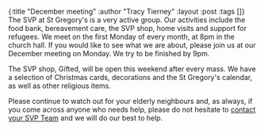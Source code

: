 {:title "December meeting"
 :author "Tracy Tierney"
 :layout :post
 :tags []}
The SVP at St Gregory's is a very active group. Our activities include the food bank, bereavement care, the SVP shop, home visits and support for refugees. We meet on the first Monday of every month, at 8pm in the church hall. If you would like to see what we are about, please join us at our December meeting on Monday. We try to be finished by 9pm.

The SVP shop, Gifted, will be open this weekend after every mass. We have a selection of Christmas cards,  decorations and the St Gregory's calendar, as well as other religious items.

Please continue to watch out for your elderly neighbours and, as always, if you come across anyone who needs help, please do not hesitate to [contact your SVP Team](../../pages-output/contact/) and we will do our best to help.
